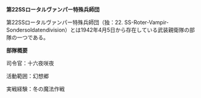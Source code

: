 **第22SSロータルヴァンパー特殊兵師団**

第22SSロータルヴァンパー特殊兵師団（独：22. SS-Roter-Vampir-Sondersoldatendivision）とは1942年4月5日から存在している武装親衛隊の部隊の一つである。

**部隊概要**

司令官：十六夜咲夜

活動範囲：幻想郷

実戦経験：冬の魔法作戦

